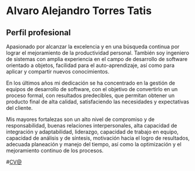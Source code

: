 # Alvaro Alejandro Torres Tatis
## Perfil profesional

Apasionado por alcanzar la excelencia y en una búsqueda continua por lograr el mejoramiento de la productividad personal. También soy ingeniero de sistemas con amplia experiencia en el campo de desarrollo de software orientado a objetos, facilidad para el auto-aprendizaje, así como para aplicar y compartir nuevos conocimientos. 

En los últimos años mi dedicación se ha concentrado en la gestión de equipos de desarrollo de software, con el objetivo de convertirlo en un proceso formal, con resultados predecibles, que permitan obtener un producto final de alta calidad, satisfaciendo las necesidades y expectativas del cliente.

Mis mayores fortalezas son un alto nivel de compromiso y de responsabilidad, buenas relaciones interpersonales, alta capacidad de integración y adaptabilidad, liderazgo, capacidad de trabajo en equipo, capacidad de análisis y de síntesis, motivación hacia el logro de resultados, adecuada planeación y manejo del tiempo, así como la optimización y el mejoramiento continuo de los procesos.

#[CV@](https://www.linkedin.com/in/ATorresTatis)
